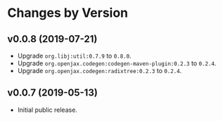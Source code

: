 # Changes by Version

## v0.0.8 (2019-07-21)
* Upgrade `org.libj:util:0.7.9` to `0.8.0`.
* Upgrade `org.openjax.codegen:codegen-maven-plugin:0.2.3` to `0.2.4`.
* Upgrade `org.openjax.codegen:radixtree:0.2.3` to `0.2.4`.

## v0.0.7 (2019-05-13)
* Initial public release.